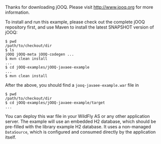 Thanks for downloading jOOQ.
Please visit http://www.jooq.org for more information.

To install and run this example, please check out the complete jOOQ repository first, and use Maven to install the latest SNAPSHOT version of jOOQ:

```
$ pwd
/path/to/checkout/dir
$ ls
jOOQ jOOQ-meta jOOQ-codegen ...
$ mvn clean install
...
$ cd jOOQ-examples/jOOQ-javaee-example
...
$ mvn clean install
```

After the above, you should find a `jooq-javaee-example.war` file in

```
$ pwd
/path/to/checkout/dir
$ cd jOOQ-examples/jOOQ-javaee-example/target
...
```

You can deploy this war file in your WildFly AS or any other application server. The example will use an embedded H2 database, which should be pre-filled with the library example H2 database. It uses a non-managed `DataSource`, which is configured and consumed directly by the application itself.